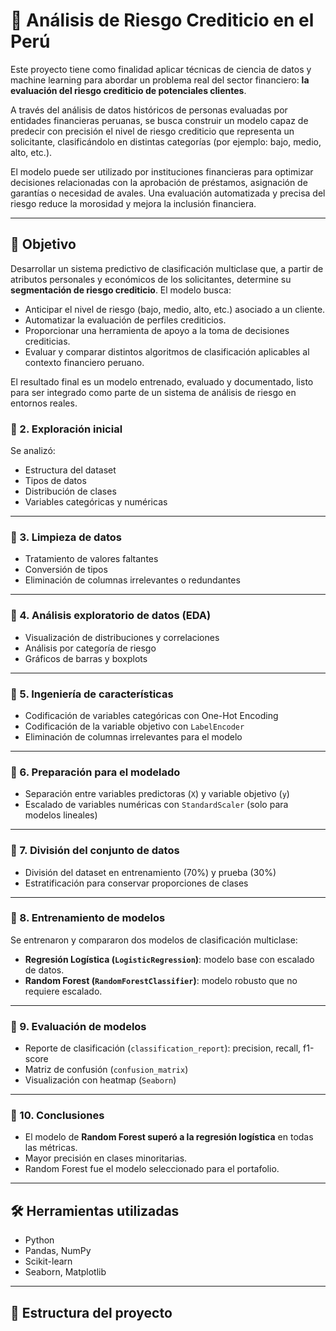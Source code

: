 # 🧠 Análisis de Riesgo Crediticio en el Perú

Este proyecto tiene como finalidad aplicar técnicas de ciencia de datos y machine learning para abordar un problema real del sector financiero: **la evaluación del riesgo crediticio de potenciales clientes**.

A través del análisis de datos históricos de personas evaluadas por entidades financieras peruanas, se busca construir un modelo capaz de predecir con precisión el nivel de riesgo crediticio que representa un solicitante, clasificándolo en distintas categorías (por ejemplo: bajo, medio, alto, etc.).

El modelo puede ser utilizado por instituciones financieras para optimizar decisiones relacionadas con la aprobación de préstamos, asignación de garantías o necesidad de avales. Una evaluación automatizada y precisa del riesgo reduce la morosidad y mejora la inclusión financiera.

---

## 🎯 Objetivo

Desarrollar un sistema predictivo de clasificación multiclase que, a partir de atributos personales y económicos de los solicitantes, determine su **segmentación de riesgo crediticio**. El modelo busca:

- Anticipar el nivel de riesgo (bajo, medio, alto, etc.) asociado a un cliente.
- Automatizar la evaluación de perfiles crediticios.
- Proporcionar una herramienta de apoyo a la toma de decisiones crediticias.
- Evaluar y comparar distintos algoritmos de clasificación aplicables al contexto financiero peruano.

El resultado final es un modelo entrenado, evaluado y documentado, listo para ser integrado como parte de un sistema de análisis de riesgo en entornos reales.


### 🔹 2. Exploración inicial

Se analizó:
- Estructura del dataset
- Tipos de datos
- Distribución de clases
- Variables categóricas y numéricas

---

### 🔹 3. Limpieza de datos

- Tratamiento de valores faltantes
- Conversión de tipos
- Eliminación de columnas irrelevantes o redundantes

---

### 🔹 4. Análisis exploratorio de datos (EDA)

- Visualización de distribuciones y correlaciones
- Análisis por categoría de riesgo
- Gráficos de barras y boxplots

---

### 🔹 5. Ingeniería de características

- Codificación de variables categóricas con One-Hot Encoding
- Codificación de la variable objetivo con `LabelEncoder`
- Eliminación de columnas irrelevantes para el modelo

---

### 🔹 6. Preparación para el modelado

- Separación entre variables predictoras (`X`) y variable objetivo (`y`)
- Escalado de variables numéricas con `StandardScaler` (solo para modelos lineales)

---

### 🔹 7. División del conjunto de datos

- División del dataset en entrenamiento (70%) y prueba (30%)
- Estratificación para conservar proporciones de clases

---

### 🔹 8. Entrenamiento de modelos

Se entrenaron y compararon dos modelos de clasificación multiclase:

- **Regresión Logística (`LogisticRegression`)**: modelo base con escalado de datos.
- **Random Forest (`RandomForestClassifier`)**: modelo robusto que no requiere escalado.

---

### 🔹 9. Evaluación de modelos

- Reporte de clasificación (`classification_report`): precision, recall, f1-score
- Matriz de confusión (`confusion_matrix`)
- Visualización con heatmap (`Seaborn`)

---

### 🔹 10. Conclusiones

- El modelo de **Random Forest superó a la regresión logística** en todas las métricas.
- Mayor precisión en clases minoritarias.
- Random Forest fue el modelo seleccionado para el portafolio.

---

## 🛠️ Herramientas utilizadas

- Python
- Pandas, NumPy
- Scikit-learn
- Seaborn, Matplotlib

---

## 📂 Estructura del proyecto


